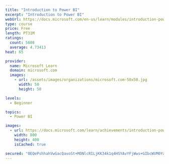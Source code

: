 ```yaml
---
title: "Introduction to Power BI"
excerpt: "Introduction to Power BI"
webUrl: https://docs.microsoft.com/en-us/learn/modules/introduction-power-bi/
type: course
price: Free
length: PT31M
ratings:
  count: 5608
  average: 4.73413
heat: 65

provider:
  name: Microsoft Learn
  domain: microsoft.com
  images:
    - url: /assets/images/organizations/microsoft.com-50x50.jpg
      width: 50
      height: 50

levels:
  - Beginner

topics:
  - Power BI

images:
  - url: https://docs.microsoft.com/learn/achievements/introduction-power-bi-social.png
    width: 800
    height: 400
    isCached: true

secured: "0EQePshhahVwGacQavoSt+MONlcRILjKK34k1q4HSYAvYFjWws+GIbcWVM0YabjcAi9VVWnluZIl7D19H7zSRt5YKUAqK+HYlNWvGMpYQjpHwRrwyJqFHgn9Oy9pFmoW+uT50IiXvLnyBHydo+8win5HhdGTtkPwy4xjZ8PBF1/9vSvCTtmxg23x0LNT70aReGPgXyqawp47GSeHp5/3og1/aE5VhwZ20DxHF5C5JYbm6v2b74d8WOWcurCudUE/rGOE4WXKrSpjg4/H4DUEEYXafbTrV/AtMbUxiOFFT9dpzlJhwF5m8I9cROqx/1Walzk+1Af4qEe7Qnk6Z+4Wv8JQhrRQiAuaFF7qatXxvn8WltQv6D8gVRZ3e1RumXhRGkCgsFdo774LOdGnhots5yFAq8T1FK3DA8Pd/LvxJ3I=;TWZznoi7rjO8+ZEsQ/TtMA=="
---
```


